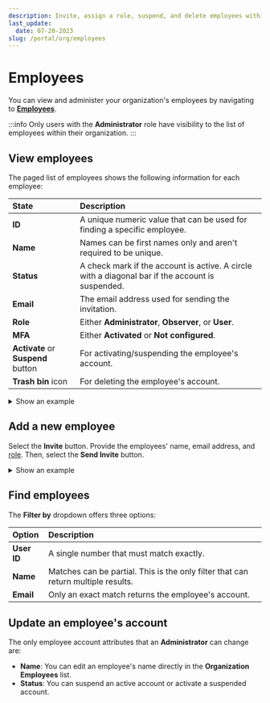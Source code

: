 ```yaml
---
description: Invite, assign a role, suspend, and delete employees within your organization on the emnify Portal
last_update: 
  date: 07-20-2023
slug: /portal/org/employees
---
```


# Employees

You can view and administer your organization's employees by navigating to [**Employees**](https://portal.emnify.com/organisation-settings/users).

:::info
Only users with the **Administrator** role have visibility to the list of employees within their organization.
:::

## View employees

The paged list of employees shows the following information for each employee:

| State            | Description                                      |
|:-----------------|:-------------------------------------------------|
| **ID**      | A unique numeric value that can be used for finding a specific employee.  |
| **Name**      | Names can be first names only and aren't required to be unique.  |
| **Status**      | A check mark if the account is active. A circle with a diagonal bar if the account is suspended.  |
| **Email**      | The email address used for sending the invitation.  |
| **Role**      | Either **Administrator**, **Observer**, or **User**.  |
| **MFA**      | Either **Activated** or **Not configured**.  |
| **Activate** or **Suspend** button     | For activating/suspending the employee's account.  |
| **Trash bin** icon  | For deleting the employee's account.  |

<details className="custom-details-example">
  <summary>Show an example</summary>
    <img
        src={require('./assets/org-user-list.png').default}
        alt=""
    />
</details>

## Add a new employee

Select the **Invite** button.
Provide the employees' name, email address, and [role](/portal/roles).
Then, select the **Send Invite** button.

<details className="custom-details-example">
  <summary>Show an example</summary>
    <img
        src={require('./assets/portal-organization-employees-invite.png').default}
        alt=""
    />
</details>

## Find employees

The **Filter by** dropdown offers three options:

| Option           | Description                                             |
|:-----------------|:--------------------------------------------------------|
| **User ID**      | A single number that must match exactly.                |
| **Name**         | Matches can be partial. This is the only filter that can return multiple results.  |
| **Email**        | Only an exact match returns the employee's account. |

## Update an employee's account

The only employee account attributes that an **Administrator** can change are:

- **Name**: You can edit an employee's name directly in the **Organization Employees** list.
- **Status**: You can suspend an active account or activate a suspended account.

